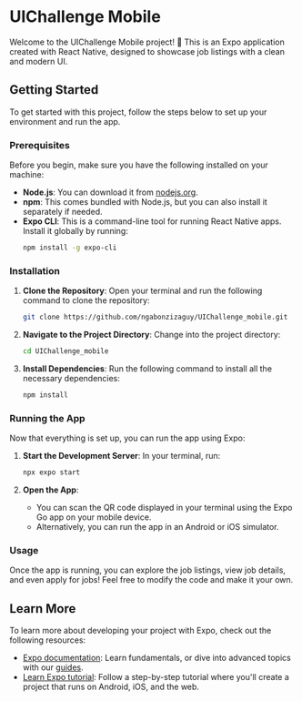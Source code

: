 # UIChallenge Mobile

Welcome to the UIChallenge Mobile project! 🎉 This is an Expo application created with React Native, designed to showcase job listings with a clean and modern UI.

## Getting Started

To get started with this project, follow the steps below to set up your environment and run the app.

### Prerequisites

Before you begin, make sure you have the following installed on your machine:

- **Node.js**: You can download it from [nodejs.org](https://nodejs.org/).
- **npm**: This comes bundled with Node.js, but you can also install it separately if needed.
- **Expo CLI**: This is a command-line tool for running React Native apps. Install it globally by running:
  ```bash
  npm install -g expo-cli
  ```

### Installation

1. **Clone the Repository**:
   Open your terminal and run the following command to clone the repository:
   ```bash
   git clone https://github.com/ngabonzizaguy/UIChallenge_mobile.git
   ```

2. **Navigate to the Project Directory**:
   Change into the project directory:
   ```bash
   cd UIChallenge_mobile
   ```

3. **Install Dependencies**:
   Run the following command to install all the necessary dependencies:
   ```bash
   npm install
   ```

### Running the App

Now that everything is set up, you can run the app using Expo:

1. **Start the Development Server**:
   In your terminal, run:
   ```bash
   npx expo start
   ```

2. **Open the App**:
   - You can scan the QR code displayed in your terminal using the Expo Go app on your mobile device.
   - Alternatively, you can run the app in an Android or iOS simulator.

### Usage

Once the app is running, you can explore the job listings, view job details, and even apply for jobs! Feel free to modify the code and make it your own.


## Learn More

To learn more about developing your project with Expo, check out the following resources:

- [Expo documentation](https://docs.expo.dev/): Learn fundamentals, or dive into advanced topics with our [guides](https://docs.expo.dev/guides).
- [Learn Expo tutorial](https://docs.expo.dev/tutorial/introduction/): Follow a step-by-step tutorial where you'll create a project that runs on Android, iOS, and the web.
